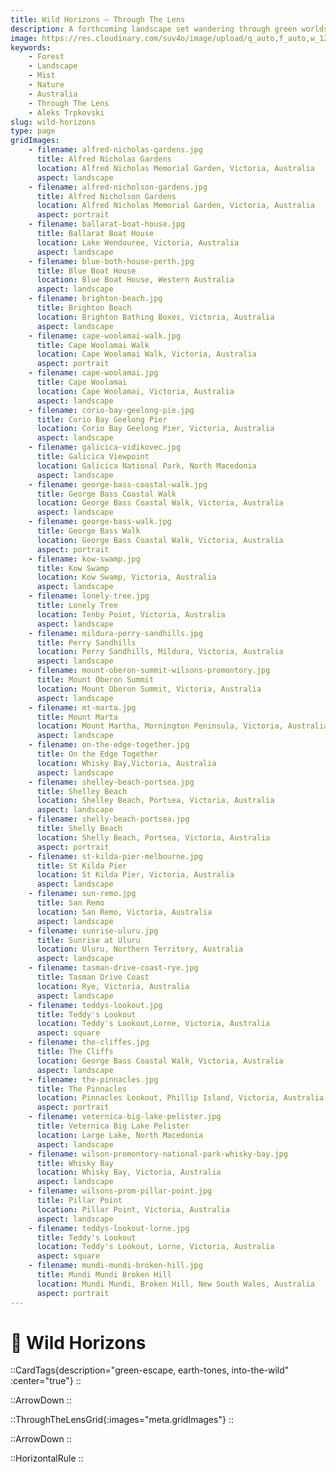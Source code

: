 ```yaml
---
title: Wild Horizons — Through The Lens
description: A forthcoming landscape set wandering through green worlds, moody light, and earth‑toned quiet. Full gallery & field notes coming soon.
image: https://res.cloudinary.com/suv4o/image/upload/q_auto,f_auto,w_1200,e_sharpen:100/v1754698657/blog/through-the-lens/www.AleksTrpkovski.com_-_Alfred_Nicholas_Gardens_07.05.2017_wwvr1a
keywords:
    - Forest
    - Landscape
    - Mist
    - Nature
    - Australia
    - Through The Lens
    - Aleks Trpkovski
slug: wild-horizons
type: page
gridImages:
    - filename: alfred-nicholas-gardens.jpg
      title: Alfred Nicholas Gardens
      location: Alfred Nicholas Memorial Garden, Victoria, Australia
      aspect: landscape
    - filename: alfred-nicholson-gardens.jpg
      title: Alfred Nicholson Gardens
      location: Alfred Nicholas Memorial Garden, Victoria, Australia
      aspect: portrait
    - filename: ballarat-boat-house.jpg
      title: Ballarat Boat House
      location: Lake Wendouree, Victoria, Australia
      aspect: landscape
    - filename: blue-both-house-perth.jpg
      title: Blue Boat House
      location: Blue Boat House, Western Australia
      aspect: landscape
    - filename: brighton-beach.jpg
      title: Brighton Beach
      location: Brighton Bathing Boxes, Victoria, Australia
      aspect: landscape
    - filename: cape-woolamai-walk.jpg
      title: Cape Woolamai Walk
      location: Cape Woolamai Walk, Victoria, Australia
      aspect: portrait
    - filename: cape-woolamai.jpg
      title: Cape Woolamai
      location: Cape Woolamai, Victoria, Australia
      aspect: landscape
    - filename: corio-bay-geelong-pie.jpg
      title: Corio Bay Geelong Pier
      location: Corio Bay Geelong Pier, Victoria, Australia
      aspect: landscape
    - filename: galicica-vidikovec.jpg
      title: Galicica Viewpoint
      location: Galicica National Park, North Macedonia
      aspect: landscape
    - filename: george-bass-coastal-walk.jpg
      title: George Bass Coastal Walk
      location: George Bass Coastal Walk, Victoria, Australia
      aspect: landscape
    - filename: george-bass-walk.jpg
      title: George Bass Walk
      location: George Bass Coastal Walk, Victoria, Australia
      aspect: portrait
    - filename: kow-swamp.jpg
      title: Kow Swamp
      location: Kow Swamp, Victoria, Australia
      aspect: landscape
    - filename: lonely-tree.jpg
      title: Lonely Tree
      location: Tenby Point, Victoria, Australia
      aspect: landscape
    - filename: mildura-perry-sandhills.jpg
      title: Perry Sandhills
      location: Perry Sandhills, Mildura, Victoria, Australia
      aspect: landscape
    - filename: mount-oberon-summit-wilsons-promontory.jpg
      title: Mount Oberon Summit
      location: Mount Oberon Summit, Victoria, Australia
      aspect: landscape
    - filename: mt-marta.jpg
      title: Mount Marta
      location: Mount Martha, Mornington Peninsula, Victoria, Australia
      aspect: landscape
    - filename: on-the-edge-together.jpg
      title: On the Edge Together
      location: Whisky Bay,Victoria, Australia
      aspect: landscape
    - filename: shelley-beach-portsea.jpg
      title: Shelley Beach
      location: Shelley Beach, Portsea, Victoria, Australia
      aspect: landscape
    - filename: shelly-beach-portsea.jpg
      title: Shelly Beach
      location: Shelly Beach, Portsea, Victoria, Australia
      aspect: portrait
    - filename: st-kilda-pier-melbourne.jpg
      title: St Kilda Pier
      location: St Kilda Pier, Victoria, Australia
      aspect: landscape
    - filename: sun-remo.jpg
      title: San Remo
      location: San Remo, Victoria, Australia
      aspect: landscape
    - filename: sunrise-uluru.jpg
      title: Sunrise at Uluru
      location: Uluru, Northern Territory, Australia
      aspect: landscape
    - filename: tasman-drive-coast-rye.jpg
      title: Tasman Drive Coast
      location: Rye, Victoria, Australia
      aspect: landscape
    - filename: teddys-lookout.jpg
      title: Teddy's Lookout
      location: Teddy's Lookout,Lorne, Victoria, Australia
      aspect: square
    - filename: the-cliffes.jpg
      title: The Cliffs
      location: George Bass Coastal Walk, Victoria, Australia
      aspect: landscape
    - filename: the-pinnacles.jpg
      title: The Pinnacles
      location: Pinnacles Lookout, Phillip Island, Victoria, Australia
      aspect: portrait
    - filename: veternica-big-lake-pelister.jpg
      title: Veternica Big Lake Pelister
      location: Large Lake, North Macedonia
      aspect: landscape
    - filename: wilson-promontory-national-park-whisky-bay.jpg
      title: Whisky Bay
      location: Whisky Bay, Victoria, Australia
      aspect: landscape
    - filename: wilsons-prom-pillar-point.jpg
      title: Pillar Point
      location: Pillar Point, Victoria, Australia
      aspect: landscape
    - filename: teddys-lookout-lorne.jpg
      title: Teddy's Lookout
      location: Teddy's Lookout, Lorne, Victoria, Australia
      aspect: square
    - filename: mundi-mundi-broken-hill.jpg
      title: Mundi Mundi Broken Hill
      location: Mundi Mundi, Broken Hill, New South Wales, Australia
      aspect: portrait
---
```


<h1 class="uppercase font-bold text-2xl sm:text-4xl text-center text-secondary mb-6 flex items-center gap-2 tracking-tight">
  <div class="w-full mt-6">
    🌿 <span>Wild Horizons</span>
  </div>
</h1>

::CardTags{description="green-escape, earth-tones, into-the-wild" :center="true"}
::

<div class="mb-6"></div>

::ArrowDown
::

<div class="mb-8"></div>

::ThroughTheLensGrid{:images="meta.gridImages"}
::

<div class="mb-8"></div>

::ArrowDown
::

<div class="mb-8"></div>

::HorizontalRule
::
